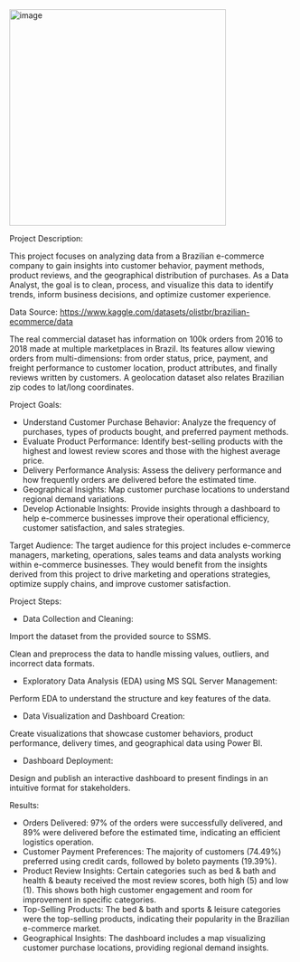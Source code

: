 <img width="383" alt="image" src="https://github.com/user-attachments/assets/e647f891-8c41-4ac1-8c9c-71f0a18acfa6">

Project Description:

This project focuses on analyzing data from a Brazilian e-commerce company to gain insights into customer behavior, payment methods, product reviews, and the geographical distribution of purchases. As a Data Analyst, the goal is to clean, process, and visualize this data to identify trends, inform business decisions, and optimize customer experience.

Data Source: https://www.kaggle.com/datasets/olistbr/brazilian-ecommerce/data

The real commercial dataset has information on 100k orders from 2016 to 2018 made at multiple marketplaces in Brazil. Its features allow viewing orders from multi-dimensions: from order status, price, payment, and freight performance to customer location, product attributes, and finally reviews written by customers. A geolocation dataset also relates Brazilian zip codes to lat/long coordinates.

Project Goals:
- Understand Customer Purchase Behavior: Analyze the frequency of purchases, types of products bought, and preferred payment methods.
- Evaluate Product Performance: Identify best-selling products with the highest and lowest review scores and those with the highest average price.
- Delivery Performance Analysis: Assess the delivery performance and how frequently orders are delivered before the estimated time.
- Geographical Insights: Map customer purchase locations to understand regional demand variations.
- Develop Actionable Insights: Provide insights through a dashboard to help e-commerce businesses improve their operational efficiency, customer satisfaction, and sales strategies.

Target Audience:
The target audience for this project includes e-commerce managers, marketing, operations, sales teams and data analysts working within e-commerce businesses. They would benefit from the insights derived from this project to drive marketing and operations strategies, optimize supply chains, and improve customer satisfaction.

Project Steps:
- Data Collection and Cleaning:

Import the dataset from the provided source to SSMS. 

Clean and preprocess the data to handle missing values, outliers, and incorrect data formats.
- Exploratory Data Analysis (EDA) using MS SQL Server Management:

Perform EDA to understand the structure and key features of the data.
- Data Visualization and Dashboard Creation:

Create visualizations that showcase customer behaviors, product performance, delivery times, and geographical data using Power BI.
- Dashboard Deployment:

Design and publish an interactive dashboard to present findings in an intuitive format for stakeholders.

Results:
- Orders Delivered: 97% of the orders were successfully delivered, and 89% were delivered before the estimated time, indicating an efficient logistics operation.
- Customer Payment Preferences: The majority of customers (74.49%) preferred using credit cards, followed by boleto payments (19.39%).
- Product Review Insights: Certain categories such as bed & bath and health & beauty received the most review scores, both high (5) and low (1). This shows both high customer engagement and room for improvement in specific categories.
- Top-Selling Products: The bed & bath and sports & leisure categories were the top-selling products, indicating their popularity in the Brazilian e-commerce market.
- Geographical Insights: The dashboard includes a map visualizing customer purchase locations, providing regional demand insights.


